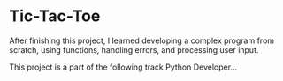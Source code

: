 # Tic-Tac-Toe
After finishing this project, I learned developing a complex program from scratch, using functions, handling errors, and processing user input.

This project is a part of the following track
Python Developer...
